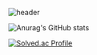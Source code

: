 ![header](https://capsule-render.vercel.app/api?type=waving&color=50:a1c4fd,100:c2e9fb&height=120&section=header&text=Junho%20Cheong&fontSize=64&fontColor=343a40&animation=fadeIn)

![Anurag's GitHub stats](https://github-readme-stats.vercel.app/api?username=jjunohj&show_icons=true&theme=transparent)

[![Solved.ac Profile](http://mazassumnida.wtf/api/v2/generate_badge?boj=jjunohj)](https://solved.ac/jjunohj/)
